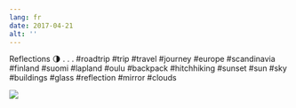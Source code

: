 ```yaml
---
lang: fr
date: 2017-04-21
alt: ''
---
```


Reflections 🌗
.
.
.
#roadtrip #trip #travel #journey #europe #scandinavia #finland #suomi #lapland #oulu #backpack #hitchhiking #sunset #sun #sky #buildings #glass #reflection #mirror #clouds

![](/photos/2017-04-21-1492769507.jpg)